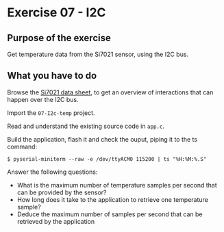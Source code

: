 # Exercise 07 - I2C

## Purpose of the exercise

Get temperature data from the Si7021 sensor, using the I2C bus.

## What you have to do

Browse the [Si7021 data sheet](https://www.silabs.com/documents/public/data-sheets/Si7021-A20.pdf), to get an overview of interactions that can happen over the I2C bus.

Import the `07-I2c-temp` project.

Read and understand the existing source code in `app.c`.

Build the application, flash it and check the ouput, piping it to the ts command:
```shell
$ pyserial-miniterm --raw -e /dev/ttyACM0 115200 | ts "%H:%M:%.S"
```

Answer the following questions:
* What is the maximum number of temperature samples per second that can be provided by the sensor?
* How long does it take to the application to retrieve one temperature sample?
* Deduce the maximum number of samples per second that can be retrieved by the application
